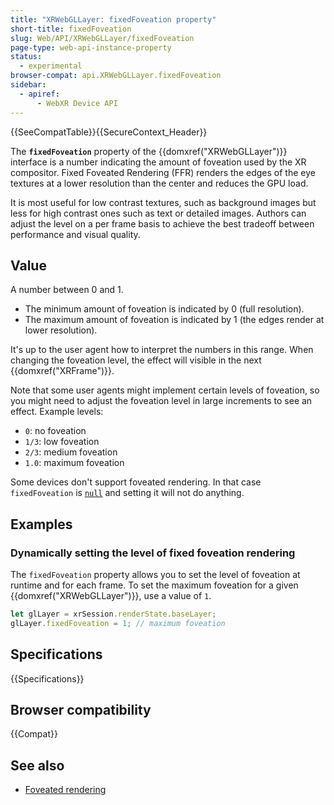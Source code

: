 ```yaml
---
title: "XRWebGLLayer: fixedFoveation property"
short-title: fixedFoveation
slug: Web/API/XRWebGLLayer/fixedFoveation
page-type: web-api-instance-property
status:
  - experimental
browser-compat: api.XRWebGLLayer.fixedFoveation
sidebar:
  - apiref:
      - WebXR Device API
---
```


{{SeeCompatTable}}{{SecureContext_Header}}

The **`fixedFoveation`** property of the {{domxref("XRWebGLLayer")}} interface is a number indicating the amount of foveation used by the XR compositor. Fixed Foveated Rendering (FFR) renders the edges of the eye textures at a lower resolution than the center and reduces the GPU load.

It is most useful for low contrast textures, such as background images but less for high contrast ones such as text or detailed images. Authors can adjust the level on a per frame basis to achieve the best tradeoff between performance and visual quality.

## Value

A number between 0 and 1.

- The minimum amount of foveation is indicated by 0 (full resolution).
- The maximum amount of foveation is indicated by 1 (the edges render at lower resolution).

It's up to the user agent how to interpret the numbers in this range. When changing the foveation level, the effect will visible in the next {{domxref("XRFrame")}}.

Note that some user agents might implement certain levels of foveation, so you might need to adjust the foveation level in large increments to see an effect. Example levels:

- `0`: no foveation
- `1/3`: low foveation
- `2/3`: medium foveation
- `1.0`: maximum foveation

Some devices don't support foveated rendering. In that case `fixedFoveation` is [`null`](/en-US/docs/Web/JavaScript/Reference/Operators/null) and setting it will not do anything.

## Examples

### Dynamically setting the level of fixed foveation rendering

The `fixedFoveation` property allows you to set the level of foveation at runtime and for each frame. To set the maximum foveation for a given {{domxref("XRWebGLLayer")}}, use a value of `1`.

```js
let glLayer = xrSession.renderState.baseLayer;
glLayer.fixedFoveation = 1; // maximum foveation
```

## Specifications

{{Specifications}}

## Browser compatibility

{{Compat}}

## See also

- [Foveated rendering](https://en.wikipedia.org/wiki/Foveated_rendering)
